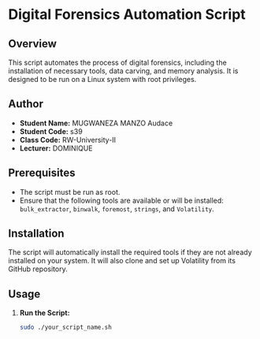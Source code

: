 # Digital Forensics Automation Script

## Overview
This script automates the process of digital forensics, including the installation of necessary tools, data carving, and memory analysis. It is designed to be run on a Linux system with root privileges.

## Author
- **Student Name:** MUGWANEZA MANZO Audace
- **Student Code:** s39
- **Class Code:** RW-University-II
- **Lecturer:** DOMINIQUE

## Prerequisites
- The script must be run as root.
- Ensure that the following tools are available or will be installed: `bulk_extractor`, `binwalk`, `foremost`, `strings`, and `Volatility`.

## Installation
The script will automatically install the required tools if they are not already installed on your system. It will also clone and set up Volatility from its GitHub repository.

## Usage
1. **Run the Script:**
   ```bash
   sudo ./your_script_name.sh
